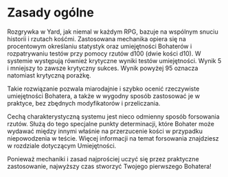 # Zasady ogólne

Rozgrywka w Yard, jak niemal w każdym RPG, bazuje na wspólnym snuciu historii i rzutach kośćmi. Zastosowana mechanika opiera się na procentowym określaniu statystyk oraz umiejętności Bohaterów i rozpatrywaniu testów przy pomocy rzutów  d100 (dwie kości d10). W systemie występują również krytyczne wyniki testów umiejętności. Wynik 5 i mniejszy to zawsze krytyczny sukces. Wynik powyżej 95 oznacza natomiast krytyczną porażkę.

Takie rozwiązanie pozwala miarodajnie i  szybko ocenić rzeczywiste umiejętności Bohatera, a także w wygodny sposób zastosować je w praktyce, bez zbędnych modyfikatorów i przeliczania.
 
Cechą charakterystyczną systemu jest nieco odmienny sposób forsowania rzutów. Służą do tego specjalne punkty determinacji, które Bohater może wydawać między innymi właśnie na przerzucenie kości w przypadku niepowodzenia w teście. 
Więcej informacji na temat forsowania znajdziesz w rozdziale dotyczącym Umiejętności. 

Ponieważ mechaniki i zasad najprościej uczyć się przez praktyczne zastosowanie, najwyższy czas stworzyć Twojego pierwszego Bohatera!